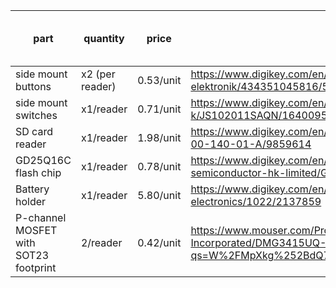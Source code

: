 
| part                | quantity        | price     | link                                                                                                | total price (for 2) |
| ------------------- | --------------- | --------- | --------------------------------------------------------------------------------------------------- | ------------------- |
| side mount buttons  | x2 (per reader) | 0.53/unit | https://www.digikey.com/en/products/detail/w%C3%BCrth-elektronik/434351045816/5209090               | 2.32                |
| side mount switches | x1/reader       | 0.71/unit | https://www.digikey.com/en/products/detail/c-k/JS102011SAQN/1640095                                 | 1.42                |
| SD card reader      | x1/reader       | 1.98/unit | https://www.digikey.com/en/products/detail/gct/MEM2075-00-140-01-A/9859614                          | 3.96                |
| GD25Q16C flash chip | x1/reader       | 0.78/unit | https://www.digikey.com/en/products/detail/gigadevice-semiconductor-hk-limited/GD25Q16CTIGR/9484675 | 1.56                |
| Battery holder      | x1/reader       | 5.80/unit | https://www.digikey.com/en/products/detail/keystone-electronics/1022/2137859                        | 11.60               |
| P-channel MOSFET with SOT23 footprint                    | 2/reader                | 0.42/unit          | https://www.mouser.com/ProductDetail/Diodes-Incorporated/DMG3415UQ-7?qs=W%2FMpXkg%252BdQ7LApGrRiCM5A%3D%3D                                                                                                    | 1.68                    |
